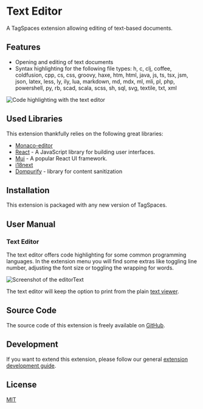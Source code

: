 # Text Editor

A TagSpaces extension allowing editing of text-based documents.

## Features

- Opening and editing of text documents
- Syntax highlighting for the following file types: h, c, clj, coffee, coldfusion, cpp, cs, css, groovy, haxe, htm, html, java, js, ts, tsx, jsm, json, latex, less, ly, ily, lua, markdown, md, mdx, ml, mli, pl, php, powershell, py, rb, scad, scala, scss, sh, sql, svg, textile, txt, xml

![Code highlighting with the text editor](/media/extensions/text-editor-code.avif)

## Used Libraries

This extension thankfully relies on the following great libraries:

- [Monaco-editor](https://microsoft.github.io/monaco-editor/)
- [React](https://reactjs.org/) - A JavaScript library for building user interfaces.
- [Mui](https://mui.com/material-ui/) - A popular React UI framework.
- [i18next](https://www.i18next.com/)
- [Dompurify](https://github.com/cure53/DOMPurify) - library for content sanitization

## Installation

This extension is packaged with any new version of TagSpaces.

## User Manual

### Text Editor

The text editor offers code highlighting for some common programming languages. In the extension menu you will find some extras like toggling line number, adjusting the font size or toggling the wrapping for words.

![Screenshot of the editorText](/media/extensions/text-editor-main.avif)

The text editor will keep the option to print from the plain [text viewer](/extensions/text-viewer/).

## Source Code

The source code of this extension is freely available on [GitHub](https://github.com/tagspaces/tagspaces-extensions/tree/main/text-editor).

## Development

If you want to extend this extension, please follow our general [extension development guide](/dev/extension-development-guide).

## License

[MIT](https://github.com/tagspaces/tagspaces-extensions/blob/main/text-editor/LICENSE.txt)

<!--
### MarkDown Editor

When you open a MarkDown file for editing from the [MarkDown Viewer](/extensions/md-viewer/), it will be opened with the same **Text Editor** any plain text file would, offering inline highlighting of Markdown syntax.

![](/media/markdown-syntax-highlight.png)

The difference between MarkDown and plain text editors is the two additional functions in its **FAB Overflow Menu**: _MarkDown Preview_ (**1**) and _MarkDown Help_ (**2**).

![](/media/markdown-editor-overflow.png)

The first option will open a popup window, presenting a formatted preview of the MarkDown file, similar to what you would see in the MarkDown viewer.

![](/media/markdown-preview.png)

The second option will offer some basic help about MarkDown syntax and formatting.

![](/media/markdown-help.png)

### Linking Local Files and Images

The Markdown editor will also allow you to **link local files and images** from within your connected location, using a path relative to your currently active folder. **Linked local images** will be shown embedded in the current markdown preview, while **linked files** will open in the default external application defined by your operating system.

For example, the link `[link text](images/picture.jpg)` will show the file named `picture.jpg` (located in the `images` subfolder of the folder your file is located) in the markdown viewer, while `[link text](/files/more_files/example.pdf)` will open the file named `example.pdf` (located in the `more_files` subfolder of the `files` folder, located in the current folder) in an external PDF viewer.

To enter a relative path, you can usually use UNIX-style slashes (`/`) in paths, e.g., `path/to/file/filename.ext`, as `node.js`, upon which TagSpaces is built, will handle them properly even on Windows. This allows for interoperability across different operating systems. If you only use Windows, however, you can use a backslash (`\`), e.g., `path\to\file\filename.ext`, if you prefer, but such paths will not be understood on any other system.

:::info
TagSpaces only understands relative paths. You cannot reference any level above your current folder, or the root of your connected location, but might only link files located in the currently active folder, or in subfolders within.
:::-->
